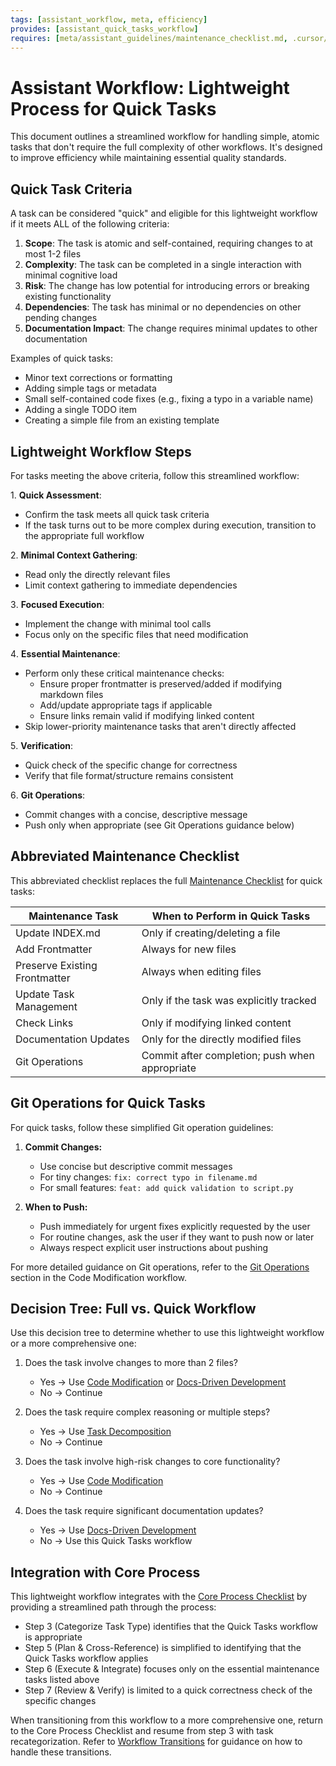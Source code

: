 ```yaml
---
tags: [assistant_workflow, meta, efficiency]
provides: [assistant_quick_tasks_workflow]
requires: [meta/assistant_guidelines/maintenance_checklist.md, .cursor/rules/assistant.mdc, meta/assistant_workflows/code_modification.md, meta/assistant_workflows/docs_driven_development.md]
---
```


# Assistant Workflow: Lightweight Process for Quick Tasks

This document outlines a streamlined workflow for handling simple, atomic tasks that don't require the full complexity of other workflows. It's designed to improve efficiency while maintaining essential quality standards.

## Quick Task Criteria

A task can be considered "quick" and eligible for this lightweight workflow if it meets ALL of the following criteria:

1. **Scope**: The task is atomic and self-contained, requiring changes to at most 1-2 files
2. **Complexity**: The task can be completed in a single interaction with minimal cognitive load
3. **Risk**: The change has low potential for introducing errors or breaking existing functionality
4. **Dependencies**: The task has minimal or no dependencies on other pending changes
5. **Documentation Impact**: The change requires minimal updates to other documentation

Examples of quick tasks:
- Minor text corrections or formatting
- Adding simple tags or metadata
- Small self-contained code fixes (e.g., fixing a typo in a variable name)
- Adding a single TODO item
- Creating a simple file from an existing template

## Lightweight Workflow Steps

For tasks meeting the above criteria, follow this streamlined workflow:

1️. **Quick Assessment**:
   - Confirm the task meets all quick task criteria
   - If the task turns out to be more complex during execution, transition to the appropriate full workflow

2️. **Minimal Context Gathering**:
   - Read only the directly relevant files
   - Limit context gathering to immediate dependencies

3️. **Focused Execution**:
   - Implement the change with minimal tool calls
   - Focus only on the specific files that need modification

4️. **Essential Maintenance**:
   - Perform only these critical maintenance checks:
     - Ensure proper frontmatter is preserved/added if modifying markdown files
     - Add/update appropriate tags if applicable
     - Ensure links remain valid if modifying linked content
   - Skip lower-priority maintenance tasks that aren't directly affected

5️. **Verification**:
   - Quick check of the specific change for correctness
   - Verify that file format/structure remains consistent

6️. **Git Operations**:
   - Commit changes with a concise, descriptive message
   - Push only when appropriate (see Git Operations guidance below)

## Abbreviated Maintenance Checklist

This abbreviated checklist replaces the full [Maintenance Checklist](mdc:meta/assistant_guidelines/maintenance_checklist.md) for quick tasks:

| Maintenance Task | When to Perform in Quick Tasks |
|------------------|--------------------------------|
| Update INDEX.md | Only if creating/deleting a file |
| Add Frontmatter | Always for new files |
| Preserve Existing Frontmatter | Always when editing files |
| Update Task Management | Only if the task was explicitly tracked |
| Check Links | Only if modifying linked content |
| Documentation Updates | Only for the directly modified files |
| Git Operations | Commit after completion; push when appropriate |

## Git Operations for Quick Tasks

For quick tasks, follow these simplified Git operation guidelines:

1. **Commit Changes:**
   - Use concise but descriptive commit messages
   - For tiny changes: `fix: correct typo in filename.md`
   - For small features: `feat: add quick validation to script.py`

2. **When to Push:**
   - Push immediately for urgent fixes explicitly requested by the user
   - For routine changes, ask the user if they want to push now or later
   - Always respect explicit user instructions about pushing

For more detailed guidance on Git operations, refer to the [Git Operations](mdc:meta/assistant_workflows/code_modification.md#git-operations) section in the Code Modification workflow.

## Decision Tree: Full vs. Quick Workflow

Use this decision tree to determine whether to use this lightweight workflow or a more comprehensive one:

1. Does the task involve changes to more than 2 files?
   - Yes → Use [Code Modification](mdc:meta/assistant_workflows/code_modification.md) or [Docs-Driven Development](mdc:meta/assistant_workflows/docs_driven_development.md)
   - No → Continue

2. Does the task require complex reasoning or multiple steps?
   - Yes → Use [Task Decomposition](mdc:meta/assistant_workflows/task_decomposition.md)
   - No → Continue

3. Does the task involve high-risk changes to core functionality?
   - Yes → Use [Code Modification](mdc:meta/assistant_workflows/code_modification.md)
   - No → Continue

4. Does the task require significant documentation updates?
   - Yes → Use [Docs-Driven Development](mdc:meta/assistant_workflows/docs_driven_development.md)
   - No → Use this Quick Tasks workflow

## Integration with Core Process

This lightweight workflow integrates with the [Core Process Checklist](mdc:.cursor/rules/assistant.mdc) by providing a streamlined path through the process:

- Step 3 (Categorize Task Type) identifies that the Quick Tasks workflow is appropriate
- Step 5 (Plan & Cross-Reference) is simplified to identifying that the Quick Tasks workflow applies
- Step 6 (Execute & Integrate) focuses only on the essential maintenance tasks listed above
- Step 7 (Review & Verify) is limited to a quick correctness check of the specific changes

When transitioning from this workflow to a more comprehensive one, return to the Core Process Checklist and resume from step 3 with task recategorization. Refer to [Workflow Transitions](mdc:meta/assistant_workflows/workflow_transitions.md) for guidance on how to handle these transitions. 